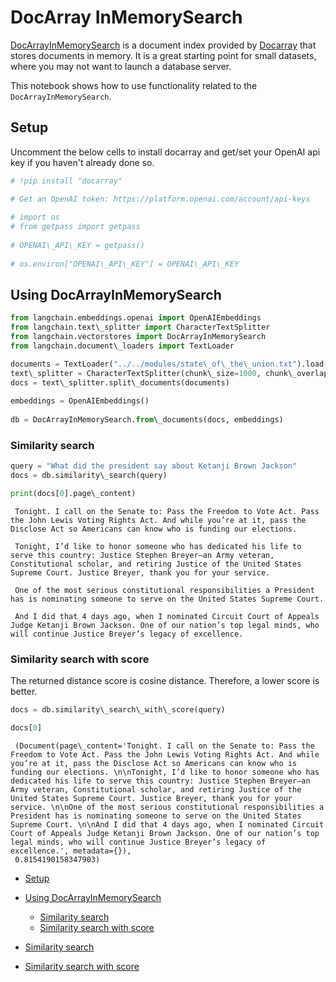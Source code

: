 # DocArray InMemorySearch

[DocArrayInMemorySearch](https://docs.docarray.org/user_guide/storing/index_in_memory/) is a document index provided by [Docarray](https://github.com/docarray/docarray) that stores documents in memory. It is a great starting point for small datasets, where you may not want to launch a database server.

This notebook shows how to use functionality related to the `DocArrayInMemorySearch`.

## Setup[​](#setup "Direct link to Setup")

Uncomment the below cells to install docarray and get/set your OpenAI api key if you haven't already done so.

```python
# !pip install "docarray"  

```

```python
# Get an OpenAI token: https://platform.openai.com/account/api-keys  
  
# import os  
# from getpass import getpass  
  
# OPENAI\_API\_KEY = getpass()  
  
# os.environ["OPENAI\_API\_KEY"] = OPENAI\_API\_KEY  

```

## Using DocArrayInMemorySearch[​](#using-docarrayinmemorysearch "Direct link to Using DocArrayInMemorySearch")

```python
from langchain.embeddings.openai import OpenAIEmbeddings  
from langchain.text\_splitter import CharacterTextSplitter  
from langchain.vectorstores import DocArrayInMemorySearch  
from langchain.document\_loaders import TextLoader  

```

```python
documents = TextLoader("../../modules/state\_of\_the\_union.txt").load()  
text\_splitter = CharacterTextSplitter(chunk\_size=1000, chunk\_overlap=0)  
docs = text\_splitter.split\_documents(documents)  
  
embeddings = OpenAIEmbeddings()  
  
db = DocArrayInMemorySearch.from\_documents(docs, embeddings)  

```

### Similarity search[​](#similarity-search "Direct link to Similarity search")

```python
query = "What did the president say about Ketanji Brown Jackson"  
docs = db.similarity\_search(query)  

```

```python
print(docs[0].page\_content)  

```

```text
 Tonight. I call on the Senate to: Pass the Freedom to Vote Act. Pass the John Lewis Voting Rights Act. And while you’re at it, pass the Disclose Act so Americans can know who is funding our elections.   
   
 Tonight, I’d like to honor someone who has dedicated his life to serve this country: Justice Stephen Breyer—an Army veteran, Constitutional scholar, and retiring Justice of the United States Supreme Court. Justice Breyer, thank you for your service.   
   
 One of the most serious constitutional responsibilities a President has is nominating someone to serve on the United States Supreme Court.   
   
 And I did that 4 days ago, when I nominated Circuit Court of Appeals Judge Ketanji Brown Jackson. One of our nation’s top legal minds, who will continue Justice Breyer’s legacy of excellence.  

```

### Similarity search with score[​](#similarity-search-with-score "Direct link to Similarity search with score")

The returned distance score is cosine distance. Therefore, a lower score is better.

```python
docs = db.similarity\_search\_with\_score(query)  

```

```python
docs[0]  

```

```text
 (Document(page\_content='Tonight. I call on the Senate to: Pass the Freedom to Vote Act. Pass the John Lewis Voting Rights Act. And while you’re at it, pass the Disclose Act so Americans can know who is funding our elections. \n\nTonight, I’d like to honor someone who has dedicated his life to serve this country: Justice Stephen Breyer—an Army veteran, Constitutional scholar, and retiring Justice of the United States Supreme Court. Justice Breyer, thank you for your service. \n\nOne of the most serious constitutional responsibilities a President has is nominating someone to serve on the United States Supreme Court. \n\nAnd I did that 4 days ago, when I nominated Circuit Court of Appeals Judge Ketanji Brown Jackson. One of our nation’s top legal minds, who will continue Justice Breyer’s legacy of excellence.', metadata={}),  
 0.8154190158347903)  

```

- [Setup](#setup)

- [Using DocArrayInMemorySearch](#using-docarrayinmemorysearch)

  - [Similarity search](#similarity-search)
  - [Similarity search with score](#similarity-search-with-score)

- [Similarity search](#similarity-search)

- [Similarity search with score](#similarity-search-with-score)
